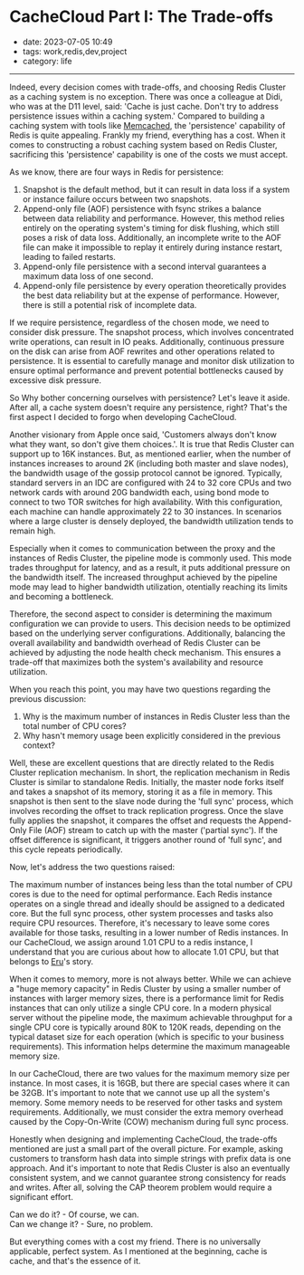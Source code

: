 # CacheCloud Part I: The Trade-offs

- date: 2023-07-05 10:49
- tags: work,redis,dev,project
- category: life

-------------------

Indeed, every decision comes with trade-offs, and choosing Redis Cluster as a caching system is no exception. There was once a colleague at Didi, who was at the D11 level, said: 'Cache is just cache. Don't try to address persistence issues within a caching system.' Compared to building a caching system with tools like [Memcached](https://memcached.org/), the 'persistence' capability of Redis is quite appealing. Frankly my friend, everything has a cost. When it comes to constructing a robust caching system based on Redis Cluster, sacrificing this 'persistence' capability is one of the costs we must accept.

As we know, there are four ways in Redis for persistence:

1. Snapshot is the default method, but it can result in data loss if a system or instance failure occurs between two snapshots.
2. Append-only file (AOF) persistence with fsync strikes a balance between data reliability and performance. However, this method relies entirely on the operating system's timing for disk flushing, which still poses a risk of data loss. Additionally, an incomplete write to the AOF file can make it impossible to replay it entirely during instance restart, leading to failed restarts.
3. Append-only file persistence with a second interval guarantees a maximum data loss of one second.
4. Append-only file persistence by every operation theoretically provides the best data reliability but at the expense of performance. However, there is still a potential risk of incomplete data.

If we require persistence, regardless of the chosen mode, we need to consider disk pressure. The snapshot process, which involves concentrated write operations, can result in IO peaks. Additionally, continuous pressure on the disk can arise from AOF rewrites and other operations related to persistence. It is essential to carefully manage and monitor disk utilization to ensure optimal performance and prevent potential bottlenecks caused by excessive disk pressure.

So Why bother concerning ourselves with persistence? Let's leave it aside. After all, a cache system doesn't require any persistence, right? That's the first aspect I decided to forgo when developing CacheCloud.

Another visionary from Apple once said, 'Customers always don't know what they want, so don't give them choices.'. It is true that Redis Cluster can support up to 16K instances. But, as mentioned earlier, when the number of instances increases to around 2K (including both master and slave nodes), the bandwidth usage of the gossip protocol cannot be ignored. Typically, standard servers in an IDC are configured with 24 to 32 core CPUs and two network cards with around 20G bandwidth each, using bond mode to connect to two TOR switches for high availability. With this configuration, each machine can handle approximately 22 to 30 instances. In scenarios where a large cluster is densely deployed, the bandwidth utilization tends to remain high. 

Especially when it comes to communication between the proxy and the instances of Redis Cluster, the pipeline mode is commonly used. This mode trades throughput for latency, and as a result, it puts additional pressure on the bandwidth itself. The increased throughput achieved by the pipeline mode may lead to higher bandwidth utilization, otentially reaching its limits and becoming a bottleneck.

Therefore, the second aspect to consider is determining the maximum configuration we can provide to users. This decision needs to be optimized based on the underlying server configurations. Additionally, balancing the overall availability and bandwidth overhead of Redis Cluster can be achieved by adjusting the node health check mechanism. This ensures a trade-off that maximizes both the system's availability and resource utilization.

When you reach this point, you may have two questions regarding the previous discussion:

1. Why is the maximum number of instances in Redis Cluster less than the total number of CPU cores?
2. Why hasn't memory usage been explicitly considered in the previous context?

Well, these are excellent questions that are directly related to the Redis Cluster replication mechanism. In short, the replication mechanism in Redis Cluster is similar to standalone Redis. Initially, the master node forks itself and takes a snapshot of its memory, storing it as a file in memory. This snapshot is then sent to the slave node during the 'full sync' process, which involves recording the offset to track replication progress. Once the slave fully applies the snapshot, it compares the offset and requests the Append-Only File (AOF) stream to catch up with the master ('partial sync'). If the offset difference is significant, it triggers another round of 'full sync', and this cycle repeats periodically.

Now, let's address the two questions raised:

The maximum number of instances being less than the total number of CPU cores is due to the need for optimal performance. Each Redis instance operates on a single thread and ideally should be assigned to a dedicated core. But the full sync process, other system processes and tasks also require CPU resources. Therefore, it's necessary to leave some cores available for those tasks, resulting in a lower number of Redis instances. In our CacheCloud, we assign around 1.01 CPU to a redis instance, I understand that you are curious about how to allocate 1.01 CPU, but that belongs to [Eru](https://github.com/projecteru2/core)'s story. 

When it comes to memory, more is not always better. While we can achieve a "huge memory capacity" in Redis Cluster by using a smaller number of instances with larger memory sizes, there is a performance limit for Redis instances that can only utilize a single CPU core. In a modern physical server without the pipeline mode, the maximum achievable throughput for a single CPU core is typically around 80K to 120K reads, depending on the typical dataset size for each operation (which is specific to your business requirements). This information helps determine the maximum manageable memory size.

In our CacheCloud, there are two values for the maximum memory size per instance. In most cases, it is 16GB, but there are special cases where it can be 32GB. It's important to note that we cannot use up all the system's memory. Some memory needs to be reserved for other tasks and system requirements. Additionally, we must consider the extra memory overhead caused by the Copy-On-Write (COW) mechanism during full sync process.

Honestly when designing and implementing CacheCloud, the trade-offs mentioned are just a small part of the overall picture. For example, asking customers to transform hash data into simple strings with prefix data is one approach. And it's important to note that Redis Cluster is also an eventually consistent system, and we cannot guarantee strong consistency for reads and writes. After all, solving the CAP theorem problem would require a significant effort. 

Can we do it? - Of course, we can.<br/>
Can we change it? - Sure, no problem.

But everything comes with a cost my friend. There is no universally applicable, perfect system. As I mentioned at the beginning, cache is cache, and that's the essence of it.